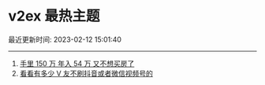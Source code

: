 # v2ex 最热主题

最近更新时间: 2023-02-12 15:01:40

--- 
1. [手里 150 万 年入 54 万 又不想买房了](https://www.v2ex.com/t/915314) 
2. [看看有多少 V 友不刷抖音或者微信视频号的](https://www.v2ex.com/t/915356) 
